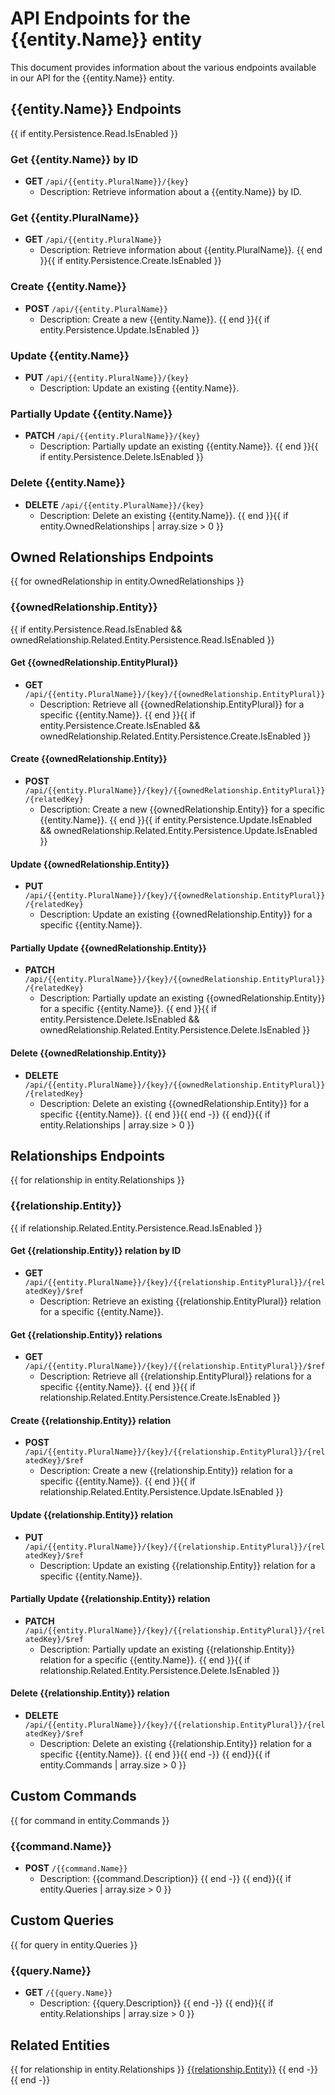 ﻿# API Endpoints for the {{entity.Name}} entity

This document provides information about the various endpoints available in our API for the {{entity.Name}} entity.

## {{entity.Name}} Endpoints
{{ if entity.Persistence.Read.IsEnabled }}
### Get {{entity.Name}} by ID
- **GET** `/api/{{entity.PluralName}}/{key}`
  - Description: Retrieve information about a {{entity.Name}} by ID.
  
### Get {{entity.PluralName}}
- **GET** `/api/{{entity.PluralName}}`
  - Description: Retrieve information about {{entity.PluralName}}.
{{ end }}{{ if entity.Persistence.Create.IsEnabled }}
### Create {{entity.Name}}
- **POST** `/api/{{entity.PluralName}}`
  - Description: Create a new {{entity.Name}}.
{{ end }}{{ if entity.Persistence.Update.IsEnabled }}
### Update {{entity.Name}}
- **PUT** `/api/{{entity.PluralName}}/{key}`
  - Description: Update an existing {{entity.Name}}.

### Partially Update {{entity.Name}}
- **PATCH** `/api/{{entity.PluralName}}/{key}`
  - Description: Partially update an existing {{entity.Name}}.
{{ end }}{{ if entity.Persistence.Delete.IsEnabled }} 
### Delete {{entity.Name}}
- **DELETE** `/api/{{entity.PluralName}}/{key}`
  - Description: Delete an existing {{entity.Name}}.
{{ end }}{{ if entity.OwnedRelationships | array.size > 0 }}
## Owned Relationships Endpoints
{{ for ownedRelationship in entity.OwnedRelationships }}
### {{ownedRelationship.Entity}}
{{ if entity.Persistence.Read.IsEnabled && ownedRelationship.Related.Entity.Persistence.Read.IsEnabled }}
#### Get {{ownedRelationship.EntityPlural}}
- **GET** `/api/{{entity.PluralName}}/{key}/{{ownedRelationship.EntityPlural}}`
  - Description: Retrieve all {{ownedRelationship.EntityPlural}} for a specific {{entity.Name}}.
{{ end }}{{ if entity.Persistence.Create.IsEnabled && ownedRelationship.Related.Entity.Persistence.Create.IsEnabled }}
#### Create {{ownedRelationship.Entity}}
- **POST** `/api/{{entity.PluralName}}/{key}/{{ownedRelationship.EntityPlural}}/{relatedKey}`
  - Description: Create a new {{ownedRelationship.Entity}} for a specific {{entity.Name}}.
{{ end }}{{ if entity.Persistence.Update.IsEnabled && ownedRelationship.Related.Entity.Persistence.Update.IsEnabled }}
#### Update {{ownedRelationship.Entity}}
- **PUT** `/api/{{entity.PluralName}}/{key}/{{ownedRelationship.EntityPlural}}/{relatedKey}`
  - Description: Update an existing {{ownedRelationship.Entity}} for a specific {{entity.Name}}.
  
#### Partially Update {{ownedRelationship.Entity}}
- **PATCH** `/api/{{entity.PluralName}}/{key}/{{ownedRelationship.EntityPlural}}/{relatedKey}`
  - Description: Partially update an existing {{ownedRelationship.Entity}} for a specific {{entity.Name}}.
{{ end }}{{ if entity.Persistence.Delete.IsEnabled && ownedRelationship.Related.Entity.Persistence.Delete.IsEnabled }}
#### Delete {{ownedRelationship.Entity}}
- **DELETE** `/api/{{entity.PluralName}}/{key}/{{ownedRelationship.EntityPlural}}/{relatedKey}`
  - Description: Delete an existing {{ownedRelationship.Entity}} for a specific {{entity.Name}}.
{{ end }}{{ end -}}
{{ end}}{{ if entity.Relationships | array.size > 0 }}
## Relationships Endpoints
{{ for relationship in entity.Relationships }}
### {{relationship.Entity}}
{{ if relationship.Related.Entity.Persistence.Read.IsEnabled }}
#### Get {{relationship.Entity}} relation by ID
- **GET** `/api/{{entity.PluralName}}/{key}/{{relationship.EntityPlural}}/{relatedKey}/$ref`
  - Description: Retrieve an existing {{relationship.EntityPlural}} relation for a specific {{entity.Name}}.

#### Get {{relationship.Entity}} relations
- **GET** `/api/{{entity.PluralName}}/{key}/{{relationship.EntityPlural}}/$ref`
  - Description: Retrieve all {{relationship.EntityPlural}} relations for a specific {{entity.Name}}.
{{ end }}{{ if relationship.Related.Entity.Persistence.Create.IsEnabled }}  
#### Create {{relationship.Entity}} relation
- **POST** `/api/{{entity.PluralName}}/{key}/{{relationship.EntityPlural}}/{relatedKey}/$ref`
  - Description: Create a new {{relationship.Entity}} relation for a specific {{entity.Name}}.
{{ end }}{{ if relationship.Related.Entity.Persistence.Update.IsEnabled }}
#### Update {{relationship.Entity}} relation
- **PUT** `/api/{{entity.PluralName}}/{key}/{{relationship.EntityPlural}}/{relatedKey}/$ref`
  - Description: Update an existing {{relationship.Entity}} relation for a specific {{entity.Name}}.
  
#### Partially Update {{relationship.Entity}} relation
- **PATCH** `/api/{{entity.PluralName}}/{key}/{{relationship.EntityPlural}}/{relatedKey}/$ref`
  - Description: Partially update an existing {{relationship.Entity}} relation for a specific {{entity.Name}}.
{{ end }}{{ if relationship.Related.Entity.Persistence.Delete.IsEnabled }}
#### Delete {{relationship.Entity}} relation
- **DELETE** `/api/{{entity.PluralName}}/{key}/{{relationship.EntityPlural}}/{relatedKey}/$ref`
  - Description: Delete an existing {{relationship.Entity}} relation for a specific {{entity.Name}}.
{{ end }}{{ end -}}
{{ end}}{{ if entity.Commands | array.size > 0 }}
## Custom Commands
{{ for command in entity.Commands }}
### {{command.Name}}
- **POST** `/{{command.Name}}`
  - Description: {{command.Description}}
{{ end -}}
{{ end}}{{ if entity.Queries | array.size > 0 }}
## Custom Queries
{{ for query in entity.Queries }}
### {{query.Name}}
- **GET** `/{{query.Name}}`
  - Description: {{query.Description}}
{{ end -}}
{{ end}}{{ if entity.Relationships | array.size > 0 }}
## Related Entities
{{ for relationship in entity.Relationships }}
[{{relationship.Entity}}]({{relationship.Entity}}Endpoints.md)
{{ end -}}
{{ end -}}